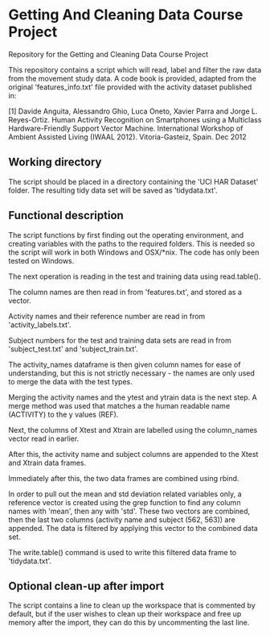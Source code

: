 # Getting And Cleaning Data Course Project
Repository for the Getting and Cleaning Data Course Project

This repository contains a script which will read, label and filter the raw data from the movement study data. A code book is provided, adapted from the original 'features_info.txt' file provided with the activity dataset published in:

[1] Davide Anguita, Alessandro Ghio, Luca Oneto, Xavier Parra and Jorge L. Reyes-Ortiz. Human Activity Recognition on Smartphones using a Multiclass Hardware-Friendly Support Vector Machine. International Workshop of Ambient Assisted Living (IWAAL 2012). Vitoria-Gasteiz, Spain. Dec 2012

## Working directory

The script should be placed in a directory containing the 'UCI HAR Dataset' folder. The resulting tidy data set will be saved as 'tidydata.txt'.

## Functional description

The script functions by first finding out the operating environment, and creating variables with the paths to the required folders. This is needed so the script will work in both Windows and OSX/*nix. The code has only been tested on Windows.

The next operation is reading in the test and training data using read.table().

The column names are then read in from 'features.txt', and stored as a vector. 

Activity names and their reference number are read in from 'activity_labels.txt'.

Subject numbers for the test and training data sets are read in from 'subject_test.txt' and 'subject_train.txt'.

The activity_names dataframe is then given column names for ease of understanding, but this is not strictly necessary - the names are only used to merge the data with the test types.

Merging the activity names and the ytest and ytrain data is the next step. A merge method was used that matches a the human readable name (ACTIVITY) to the y values (REF).

Next, the columns of Xtest and Xtrain are labelled using the column_names vector read in earlier.

After this, the activity name and subject columns are appended to the Xtest and Xtrain data frames.

Immediately after this, the two data frames are combined using rbind.

In order to pull out the mean and std deviation related variables only, a reference vector is created using the grep function to find any column names with 'mean', then any with 'std'. These two vectors are combined, then the last two columns (activity name and subject (562, 563)) are appended. The data is filtered by applying this vector to the combined data set.

The write.table() command is used to write this filtered data frame to 'tidydata.txt'.

## Optional clean-up after import

The script contains a line to clean up the workspace that is commented by default, but if the user wishes to clean up their workspace and free up memory after the import, they can do this by uncommenting the last line.
